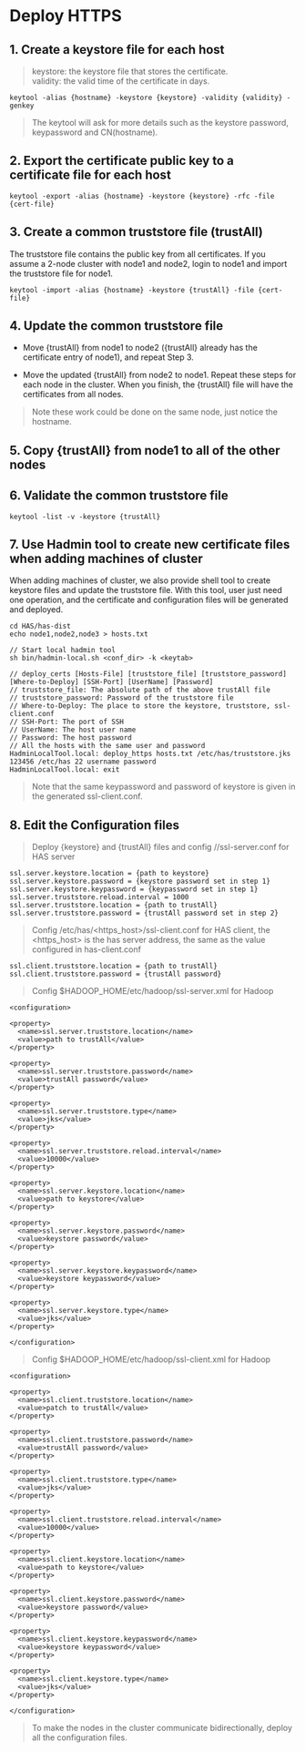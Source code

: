 Deploy HTTPS
===============

## 1. Create a keystore file for each host

> keystore: the keystore file that stores the certificate.      
> validity: the valid time of the certificate in days.
```
keytool -alias {hostname} -keystore {keystore} -validity {validity} -genkey
```

> The keytool will ask for more details such as the keystore password, keypassword and CN(hostname).

## 2. Export the certificate public key to a certificate file for each host
```
keytool -export -alias {hostname} -keystore {keystore} -rfc -file {cert-file}
```

## 3. Create a common truststore file (trustAll)
The truststore file contains the public key from all certificates. If you assume a 2-node cluster with node1 and node2,
login to node1 and import the truststore file for node1.
```
keytool -import -alias {hostname} -keystore {trustAll} -file {cert-file}
```

## 4. Update the common truststore file
* Move {trustAll} from node1 to node2 ({trustAll} already has the certificate entry of node1), and repeat Step 3.

* Move the updated {trustAll} from node2 to node1. Repeat these steps for each node in the cluster.
When you finish, the {trustAll} file will have the certificates from all nodes.

> Note these work could be done on the same node, just notice the hostname.

## 5. Copy {trustAll} from node1 to all of the other nodes

## 6. Validate the common truststore file
```
keytool -list -v -keystore {trustAll}
```

## 7. Use Hadmin tool to create new certificate files when adding machines of cluster
When adding machines of cluster, we also provide shell tool to create keystore files and update the truststore file.
With this tool, user just need one operation, and the certificate and configuration files will be generated and deployed.

```
cd HAS/has-dist
echo node1,node2,node3 > hosts.txt

// Start local hadmin tool
sh bin/hadmin-local.sh <conf_dir> -k <keytab>

// deploy_certs [Hosts-File] [truststore_file] [truststore_password] [Where-to-Deploy] [SSH-Port] [UserName] [Password]
// truststore_file: The absolute path of the above trustAll file
// truststore_password: Password of the truststore file
// Where-to-Deploy: The place to store the keystore, truststore, ssl-client.conf
// SSH-Port: The port of SSH
// UserName: The host user name
// Password: The host password
// All the hosts with the same user and password
HadminLocalTool.local: deploy_https hosts.txt /etc/has/truststore.jks 123456 /etc/has 22 username password
HadminLocalTool.local: exit
```

> Note that the same keypassword and password of keystore is given in the generated ssl-client.conf.


## 8. Edit the Configuration files
> Deploy {keystore} and {trustAll} files and config /<conf-dir>/ssl-server.conf for HAS server
```
ssl.server.keystore.location = {path to keystore}
ssl.server.keystore.password = {keystore password set in step 1}
ssl.server.keystore.keypassword = {keypassword set in step 1}
ssl.server.truststore.reload.interval = 1000
ssl.server.truststore.location = {path to trustAll}
ssl.server.truststore.password = {trustAll password set in step 2}
```

> Config /etc/has/<https_host>/ssl-client.conf for HAS client, the <https_host>
is the has server address, the same as the value configured in has-client.conf
```
ssl.client.truststore.location = {path to trustAll}
ssl.client.truststore.password = {trustAll password}
```

> Config $HADOOP_HOME/etc/hadoop/ssl-server.xml for Hadoop
```
<configuration>

<property>
  <name>ssl.server.truststore.location</name>
  <value>path to trustAll</value>
</property>

<property>
  <name>ssl.server.truststore.password</name>
  <value>trustAll password</value>
</property>

<property>
  <name>ssl.server.truststore.type</name>
  <value>jks</value>
</property>

<property>
  <name>ssl.server.truststore.reload.interval</name>
  <value>10000</value>
</property>

<property>
  <name>ssl.server.keystore.location</name>
  <value>path to keystore</value>
</property>

<property>
  <name>ssl.server.keystore.password</name>
  <value>keystore password</value>
</property>

<property>
  <name>ssl.server.keystore.keypassword</name>
  <value>keystore keypassword</value>
</property>

<property>
  <name>ssl.server.keystore.type</name>
  <value>jks</value>
</property>

</configuration>
```

> Config $HADOOP_HOME/etc/hadoop/ssl-client.xml for Hadoop
```
<configuration>

<property>
  <name>ssl.client.truststore.location</name>
  <value>patch to trustAll</value>
</property>

<property>
  <name>ssl.client.truststore.password</name>
  <value>trustAll password</value>
</property>

<property>
  <name>ssl.client.truststore.type</name>
  <value>jks</value>
</property>

<property>
  <name>ssl.client.truststore.reload.interval</name>
  <value>10000</value>
</property>

<property>
  <name>ssl.client.keystore.location</name>
  <value>path to keystore</value>
</property>

<property>
  <name>ssl.client.keystore.password</name>
  <value>keystore password</value>
</property>

<property>
  <name>ssl.client.keystore.keypassword</name>
  <value>keystore keypassword</value>
</property>

<property>
  <name>ssl.client.keystore.type</name>
  <value>jks</value>
</property>

</configuration>
```

> To make the nodes in the cluster communicate bidirectionally, deploy all the configuration files.
